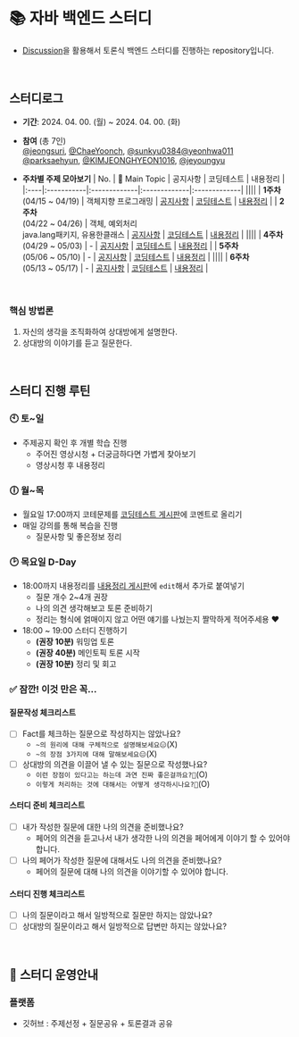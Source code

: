 # 📚 자바 백엔드 스터디
- [Discussion](https://github.com/jeongsuri/Java-GroupStudy/discussions)을 활용해서 토론식 백엔드 스터디를 진행하는 repository입니다.

<br />

## 스터디로그
- __기간__: 2024. 04. 00. (월) ~ 2024. 04. 00. (화)
- __참여__ (총 7인)<br>
[@jeongsuri](https://github.com/jeongsuri), [@ChaeYoonch](https://github.com/ChaeYoonch), [@sunkyu0384](https://github.com/sunkyu0384)[@yeonhwa011](https://github.com/yeonhwa011)<br>
[@parksaehyun](https://github.com/parksaehyun), [@KIMJEONGHYEON1016](https://github.com/KIMJEONGHYEON1016), [@jeyoungyu](https://github.com/jeyoungyu)
  
- __주차별 주제 모아보기__
  | No. | 💬 Main Topic | 공지사항 | 코딩테스트 | 내용정리 |
  |:----|:-----------|:-------------|:-------------|:-------------|
  ||||
  | __1주차__<br>(04/15 ~ 04/19) | 객체지향 프로그래밍 | [공지사항](https://github.com/jeongsuri/Java-StudyGroup/discussions/6) | [코딩테스트](https://github.com/jeongsuri/Java-StudyGroup/discussions/9) | [내용정리](https://github.com/jeongsuri/Java-StudyGroup/discussions/11) |
  | __2주차__<br>(04/22 ~ 04/26) | 객체, 예외처리<br>java.lang패키지, 유용한클래스 | [공지사항](https://github.com/jeongsuri/Java-StudyGroup/discussions/18) | [코딩테스트](https://github.com/jeongsuri/Java-StudyGroup/discussions/10)  | [내용정리](https://github.com/jeongsuri/Java-StudyGroup/discussions/15) | 
  ||||
  | __4주차__<br>(04/29 ~ 05/03) | - | [공지사항](https://github.com/jeongsuri/Java-StudyGroup/discussions/19) | [코딩테스트](https://github.com/jeongsuri/Java-StudyGroup/discussions/13) | [내용정리](https://github.com/jeongsuri/Java-StudyGroup/discussions/16) |
  | __5주차__<br>(05/06 ~ 05/10) | - | [공지사항](https://github.com/jeongsuri/Java-StudyGroup/discussions/20) | [코딩테스트](https://github.com/jeongsuri/Java-StudyGroup/discussions/14) | [내용정리](https://github.com/jeongsuri/Java-StudyGroup/discussions/17) |
  ||||
  | __6주차__<br>(05/13 ~ 05/17) | - | [공지사항](https://github.com/jeongsuri/Java-StudyGroup/discussions/19) | [코딩테스트](https://github.com/jeongsuri/Java-StudyGroup/discussions/13) | [내용정리](https://github.com/jeongsuri/Java-StudyGroup/discussions/16) |

<br>

### 핵심 방법론
1. 자신의 생각을 조직화하여 상대방에게 설명한다.
2. 상대방의 이야기를 듣고 질문한다.

<br>

## 스터디 진행 루틴

### 🕙 토~일
- 주제공지 확인 후 개별 학습 진행
  - 주어진 영상시청 + 더궁금하다면 가볍게 찾아보기
  - 영상시청 후 내용정리

### 🕕 월~목
- 월요일 17:00까지 코테문제를 [코딩테스트 게시판](https://github.com/jeongsuri/Java-StudyGroup/discussions/categories/%EC%8A%A4%ED%84%B0%EB%94%94-%ED%86%A0%EB%A1%A0-%EC%A7%88%EB%AC%B8)에 코멘트로 올리기
- 매일 강의를 통해 복습을 진행
  - 질문사항 및 좋은정보 정리

### 🕑 목요일 D-Day
- 18:00까지 내용정리를 [내용정리 게시판](https://github.com/jeongsuri/Java-StudyGroup/discussions/categories/%EB%82%B4%EC%9A%A9%EC%A0%95%EB%A6%AC)에 `edit`해서 추가로 붙여넣기
  - 질문 개수 2~4개 권장
  - 나의 의견 생각해보고 토론 준비하기
  - 정리는 형식에 얽매이지 않고 어떤 얘기를 나눴는지 짤막하게 적어주세용 ❤️	
- 18:00 ~ 19:00 스터디 진행하기
  - __(권장 10분)__ 워밍업 토론
  - __(권장 40분)__ 메인토픽 토론 시작
  - __(권장 10분)__ 정리 및 회고

### ✅ 잠깐! 이것 만은 꼭…

#### 질문작성 체크리스트
  - [ ] Fact를 체크하는 질문으로 작성하지는 않았나요?
    - `~의 원리에 대해 구체적으로 설명해보세요😑`(X)
    - `~의 장점 3가지에 대해 말해보세요😑`(X)
  - [ ] 상대방의 의견을 이끌어 낼 수 있는 질문으로 작성했나요?
    - `이런 장점이 있다고는 하는데 과연 진짜 좋은걸까요?🤔`(O)
    - `이렇게 처리하는 것에 대해서는 어떻게 생각하시나요?🤔`(O)

#### 스터디 준비 체크리스트
  - [ ] 내가 작성한 질문에 대한 나의 의견을 준비했나요?
    - 페어의 의견을 듣고나서 내가 생각한 나의 의견을 페어에게 이야기 할 수 있어야 합니다.
  - [ ] 나의 페어가 작성한 질문에 대해서도 나의 의견을 준비했나요?
    - 페어의 질문에 대해 나의 의견을 이야기할 수 있어야 합니다.

#### 스터디 진행 체크리스트
  - [ ] 나의 질문이라고 해서 일방적으로 질문만 하지는 않았나요?
  - [ ] 상대방의 질문이라고 해서 일방적으로 답변만 하지는 않았나요?
<br>

## 📌 스터디 운영안내

### 플랫폼
- 깃허브 : 주제선정 + 질문공유 + 토론결과 공유
